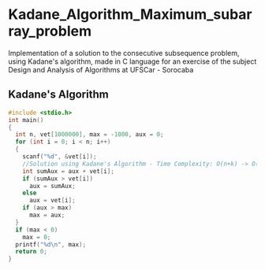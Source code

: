 # Kadane_Algorithm_Maximum_subarray_problem
Implementation of a solution to the consecutive subsequence problem, using Kadane's algorithm, made in C language for an exercise of the subject Design and Analysis of Algorithms at UFSCar - Sorocaba
## Kadane's Algorithm
```c
#include <stdio.h>
int main()
{
  int n, vet[1000000], max = -1000, aux = 0;
  for (int i = 0; i < n; i++)
  {
    scanf("%d", &vet[i]);
    //Solution using Kadane's Algorithm - Time Complexity: O(n+k) -> O(n)
    int sumAux = aux + vet[i];
    if (sumAux > vet[i])
      aux = sumAux;
    else
      aux = vet[i];
    if (aux > max)
      max = aux;
  }
  if (max < 0)
    max = 0;
  printf("%d\n", max);
  return 0;
}
```
